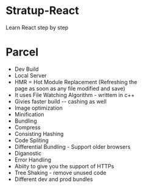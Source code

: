 # Stratup-React
Learn React step by step

# Parcel
- Dev Build
- Local Server
- HMR = Hot Module Replacement (Refreshing the     
        page as soon as any file modified and save)
- It uses File Watching Algorithm - writtem in c++
- Givies faster build -- cashing as well
- Image optimization
- Minification
- Bundling
- Compress
- Consisting Hashing
- Code Spliting
- Differential Bundling - Support older browsers
- Diganostic
- Error Handling
- Abiity to give you the support of HTTPs
- Tree Shaking - remove unused code
- Different dev and prod bundles
